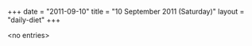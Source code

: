 +++
date = "2011-09-10"
title = "10 September 2011 (Saturday)"
layout = "daily-diet"
+++

<p>&lt;no entries&gt;</p>